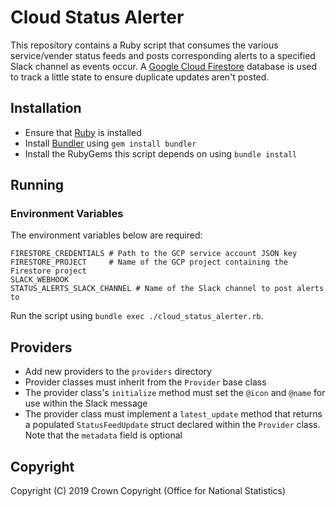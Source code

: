 # Cloud Status Alerter
This repository contains a Ruby script that consumes the various service/vender status feeds and posts corresponding alerts to a specified Slack channel as events occur. A [Google Cloud Firestore](https://firebase.google.com/docs/firestore/) database is used to track a little state to ensure duplicate updates aren't posted.

## Installation
* Ensure that [Ruby](https://www.ruby-lang.org/en/downloads/) is installed
* Install [Bundler](https://bundler.io/) using `gem install bundler`
* Install the RubyGems this script depends on using `bundle install`

## Running
### Environment Variables
The environment variables below are required:

```
FIRESTORE_CREDENTIALS # Path to the GCP service account JSON key
FIRESTORE_PROJECT     # Name of the GCP project containing the Firestore project
SLACK_WEBHOOK
STATUS_ALERTS_SLACK_CHANNEL # Name of the Slack channel to post alerts to
```

Run the script using `bundle exec ./cloud_status_alerter.rb`.

## Providers
* Add new providers to the `providers` directory
* Provider classes must inherit from the `Provider` base class
* The provider class's `initialize` method must set the `@icon` and `@name` for use within the Slack message
* The provider class must implement a `latest_update` method that returns a populated `StatusFeedUpdate` struct declared within the `Provider` class. Note that the `metadata` field is optional

## Copyright
Copyright (C) 2019 Crown Copyright (Office for National Statistics)